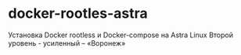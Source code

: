 # docker-rootles-astra
Установка Docker rootless и Docker-compose на Astra Linux Второй уровень - усиленный – «Воронеж»

